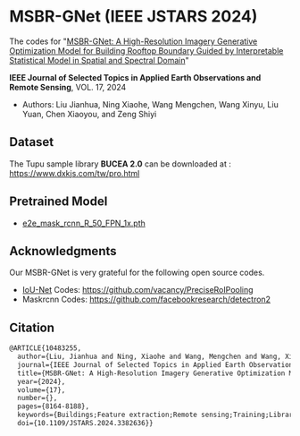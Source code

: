 # MSBR-GNet (IEEE JSTARS 2024)
 The codes for "[MSBR-GNet: A High-Resolution Imagery Generative Optimization Model for Building Rooftop Boundary Guided by Interpretable Statistical Model in Spatial and Spectral Domain](https://ieeexplore.ieee.org/document/10483255)"
 
 **IEEE Journal of Selected Topics in Applied Earth Observations and Remote Sensing**, VOL. 17, 2024

 - Authors: Liu Jianhua, Ning Xiaohe, Wang Mengchen, Wang Xinyu, Liu Yuan, Chen Xiaoyou, and Zeng Shiyi
 
## Dataset
 The Tupu sample library **BUCEA 2.0** can be downloaded at : https://www.dxkjs.com/tw/pro.html

## Pretrained Model
 - [e2e_mask_rcnn_R_50_FPN_1x.pth]() 


## Acknowledgments
  Our MSBR-GNet is very grateful for the following open source codes.
  - [IoU-Net](https://arxiv.org/abs/1807.11590) Codes: https://github.com/vacancy/PreciseRoIPooling
  - Maskrcnn Codes: https://github.com/facebookresearch/detectron2

## Citation
```markdown
@ARTICLE{10483255,
  author={Liu, Jianhua and Ning, Xiaohe and Wang, Mengchen and Wang, Xinyu and Liu, Yuan and Chen, Xiaoyou and Zeng, Shiyi},
  journal={IEEE Journal of Selected Topics in Applied Earth Observations and Remote Sensing}, 
  title={MSBR-GNet: A High-Resolution Imagery Generative Optimization Model for Building Rooftop Boundary Guided by Interpretable Statistical Model in Spatial and Spectral Domain}, 
  year={2024},
  volume={17},
  number={},
  pages={8164-8188},
  keywords={Buildings;Feature extraction;Remote sensing;Training;Libraries;Deep learning;Computational modeling;Building rooftops;contour optimization;edge transition zones;generative networks;instance segmentation;interpretability;Tupu theory},
  doi={10.1109/JSTARS.2024.3382636}}

